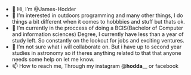 - 👋 Hi, I’m @James-Hodder 
- 👀 I’m interested in outdoors programming and many other things, I do things a bit different when it comes to hobbbies and stuff but thats ok.
- 🌱 I’m currently in the proccess of doing a BCIS(Bachelor of Computer and information sciences) Degree, I currently have less than a year of study left. So constantly on the lookout for jobs and exciting ventures. 
- 💞️ I’m not sure what i will collaborate on. But i have up to second year studies in astronomy so if theres anything related to that that anyone needs some help on let me know. 
- 📫 How to reach me, Through my instagram @__hodda____ or facebook

<!---
James-Hodder/James-Hodder is a ✨ special ✨ repository because its `README.md` (this file) appears on your GitHub profile.
You can click the Preview link to take a look at your changes.
--->

